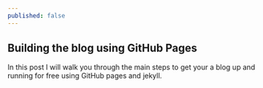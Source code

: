 ```yaml
---
published: false
---
```

## Building the blog using GitHub Pages

In this post I will walk you through the main steps to get your a blog up and running for free using GitHub pages and jekyll.

